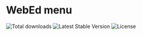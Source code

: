 # WebEd menu
![Total downloads](https://poser.pugx.org/sgsoft-studio/menu/d/total.svg)
![Latest Stable Version](https://poser.pugx.org/sgsoft-studio/menu/v/stable.svg)
![License](https://poser.pugx.org/sgsoft-studio/menu/license.svg)